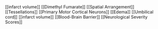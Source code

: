 [[infarct volume]]
[[Dimethyl Fumarate]]
[[Spatial Arrangement]]
[[Tessellations]]
[[Primary Motor Cortical Neurons]]
[[Edema]]
[[Umbilical cord]]
[[infarct volume]]
[[Blood-Brain Barrier]]
[[Neurological Severity Scores]]
